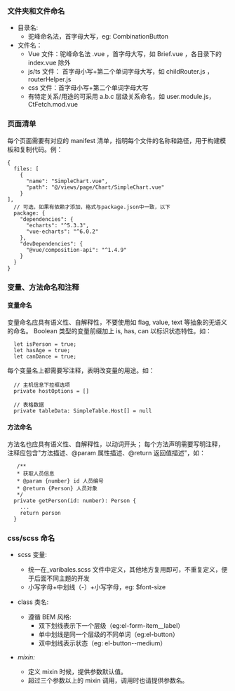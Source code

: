 ### 文件夹和文件命名

- 目录名:
  - 驼峰命名法，首字母大写，eg: CombinationButton
- 文件名：
  - Vue 文件：驼峰命名法 .vue ，首字母大写，如 Brief.vue ，各目录下的 index.vue 除外
  - js/ts 文件： 首字母小写+第二个单词字母大写，如 childRouter.js ， routerHelper.js
  - css 文件：首字母小写+第二个单词字母大写
  - 有特定关系/用途的可采用 a.b.c 层级关系命名，如 user.module.js， CtFetch.mod.vue

### 页面清单

每个页面需要有对应的 manifest 清单，指明每个文件的名称和路径，用于构建模板和复制代码。例：

```
{
  files: [
    {
      "name": "SimpleChart.vue",
      "path": "@/views/page/Chart/SimpleChart.vue"
    }
],
  // 可选，如果有依赖才添加，格式与package.json中一致，以下
  package: {
    "dependencies": {
      "echarts": "^5.3.3",
      "vue-echarts": "^6.0.2"
    },
    "devDependencies": {
      "@vue/composition-api": "^1.4.9"
    }
  }
}
```

### 变量、方法命名和注释

#### 变量命名

变量命名应具有语义性、自解释性，不要使用如 flag, value, text 等抽象的无语义的命名。
Boolean 类型的变量前缀加上 is, has, can 以标识状态特性。如：

```
  let isPerson = true;
  let hasAge = true;
  let canDance = true;
```

每个变量名上都需要写注释，表明改变量的用途。如：

```
  // 主机信息下拉框选项
  private hostOptions = []

  // 表格数据
  private tableData: SimpleTable.Host[] = null
```

#### 方法命名

方法名也应具有语义性、自解释性，以动词开头；
每个方法声明需要写明注释，注释应包含"方法描述、@param 属性描述、@return 返回值描述"，如：

```
   /**
   * 获取人员信息
   * @param {number} id 人员编号
   * @return {Person} 人员对象
   */
  private getPerson(id: number): Person {
    ...
    return person
  }
```

### css/scss 命名

- scss 变量:
  - 统一在\_varibales.scss 文件中定义，其他地方复用即可，不重复定义，便于后面不同主题的开发
  - 小写字母+中划线（-）+小写字母，eg: $font-size
- class 类名:

  - 遵循 BEM 风格:
    - 双下划线表示下一个层级（eg:el-form-item\_\_label）
    - 单中划线是同一个层级的不同单词（eg:el-button）
    - 双中划线表示状态（eg: el-button--medium）

- _mixin:_
  - 定义 mixin 时候，提供参数默认值。
  - 超过三个参数以上的 mixin 调用，调用时也请提供参数名。
